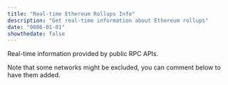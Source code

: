 ```yaml
---
title: "Real-time Ethereum Rollups Info"
description: "Get real-time information about Ethereum rollups"
date: "0006-01-01"
showthedate: false
---
```


Real-time information provided by public RPC APIs.

Note that some networks might be excluded, you can comment below to have them
added.

<div id="grid"></div>
<script src="https://unpkg.com/js-spread-grid@latest/dist/index.js"></script>

<script type="module">
function pushData(arr, entry) {
    arr.push(entry);
    if (arr.length > 100) {
        arr.shift();
    }
}

function getAvg(arr) {
    return arr.reduce((a, b) => a + b, 0) / arr.length;
}

function getBlocktime(block_numbers, block_times) {
    if (block_times.length < 2) {
        return -1;
    }
    const number_diff =
        block_numbers[block_numbers.length - 1] - block_numbers[0];
    const time_diff = block_times[block_times.length - 1] - block_times[0];
    return time_diff / number_diff;
}

const grid = document.getElementById("grid");

const streams = [
    ["wss://eth.drpc.org", "Ethereum", "-"],
    ["wss://base.drpc.org", "Base", "Optimism"],
    ["wss://arbitrum.drpc.org", "Arbitrum One", "Arbitrum"],
    ["wss://polygon.drpc.org", "Polygon POS", "Polygon"],
    ["wss://optimism.drpc.org", "OP Mainnet", "Optimism"],
    ["wss://mainnet.era.zksync.io/ws", "zkSync Era", "-"],
    ["wss://immutable.gateway.tenderly.co", "Immutable", "-"],
    ["wss://blast.drpc.org", "Blast", "Optimism"],
    ["wss://linea.drpc.org", "Linea", "-"],
    ["wss://scroll.drpc.org", "Scroll", "-"],
    ["wss://metis-rpc.publicnode.com", "Metis", "OVM"],
    ["wss://worldchain.drpc.org", "World Chain", "Optimism"],
    ["wss://zircuit-mainnet.drpc.org", "Zircuit", "Optimism"],
    ["wss://mode.drpc.org", "Mode", "Optimism"],
    ["wss://bob.drpc.org", "Build On Bitcoin", "Optimism"],
    ["wss://rpc.redstonechain.com", "Redstone", "Optimism"],
    ["wss://fraxtal.drpc.org", "Fraxtal", "Optimism"],
    ["wss://lisk.drpc.org", "Lisk", "Optimism"],
    ["wss://rpc.cyber.co", "Cyber", "Optimism"],
    ["wss://rpc.zora.energy", "Zora", "Optimism"],
    ["wss://ink.drpc.org", "Ink", "Optimism"],
    ["wss://gnosis.drpc.org", "Gnosis", "-"],
    [
        "wss://light-soft-film.zkevm-mainnet.quiknode.pro/594b6c1cb1bc9dd9c35ce37c4140e9b81e73b7e3",
        "Polygon zkEVM",
        "Polygon",
    ],
    ["wss://arbitrum-nova.publicnode.com", "Arbitrum Nova", "Arbitrum"],
];

const data = {};
const display_data = {};

display_data["Σ"] = {
    Chain: "Σ",
    Stack: "-",
    "Block Number": 0,
    TPS: -1,
    "Mgas/s": -1,
    "KB/s": -1,
    "Block Time": -1,
    Timestamp: -1,
};

for (const [url, name, stack] of streams) {
    data[name] = {
        block_numbers: [],
        transactions: [],
        gas: [],
        data: [],
        block_times: [],
    };
    display_data[name] = {
        Chain: name,
        Stack: stack,
        "Block Number": -1,
        TPS: -1,
        "Mgas/s": -1,
        "KB/s": -1,
        "Block Time": -1,
        Timestamp: -1,
    };
}

for (const [url, name, stack] of streams) {
    const ws = new WebSocket(url);
    ws.onopen = () => {
        ws.send(
            JSON.stringify({
                jsonrpc: "2.0",
                id: 1,
                method: "eth_subscribe",
                params: ["newHeads"],
            }),
        );
    };

    ws.onmessage = (event) => {
        const message = JSON.parse(event.data);
        if (message.method !== "eth_subscription") {
            if (
                message.id === 2 &&
                "result" in message &&
                "transactions" in message.result && 
                "size" in message.result
            ) {
                pushData(
                    data[name].transactions,
                    message.result.transactions.length,
                );
                pushData(data[name].data, parseInt(message.result.size, 16));
            }
            return;
        }

        const result = message.params.result;
        setTimeout(() => {
            ws.send(
                JSON.stringify({
                    jsonrpc: "2.0",
                    id: 2,
                    method: "eth_getBlockByNumber",
                    params: [result.number, false],
                }),
            );
        }, 1000);

        let skipped = false;

        const block_number = parseInt(result.number, 16);
        if (data[name].block_numbers.length !== 0) {
            const last_block_number =
                data[name].block_numbers[data[name].block_numbers.length - 1];
            if (block_number - last_block_number > 1) {
                skipped = true;
            }
        }
        pushData(data[name].block_numbers, block_number);

        const timestamp = parseInt(result.timestamp, 16);
        pushData(data[name].block_times, timestamp);

        pushData(data[name].gas, parseInt(result.gasUsed, 16));

        display_data[name]["Block Number"] = block_number;
        display_data[name]["Timestamp"] = timestamp;

        const block_time = getBlocktime(
            data[name].block_numbers,
            data[name].block_times,
        );
        if (block_time !== -1) {
            if (data[name].transactions.length !== 0) {
                display_data[name]["TPS"] =
                    getAvg(data[name].transactions) / block_time;
            }
            if (data[name].gas.length !== 0) {
                display_data[name]["Mgas/s"] =
                    getAvg(data[name].gas) / 1e6 / block_time;
            }
            if (data[name].data.length !== 0) {
                display_data[name]["KB/s"] = getAvg(data[name].data) / 1024;
            }
            display_data[name]["Block Time"] = block_time;
        }

        let sigma_tps = 0;
        let sigma_mgas = 0;
        let sigma_kbs = 0;
        let sigma_block_time = 0;
        for (const key in display_data) {
            const item = display_data[key];
            if (item["Chain"] === "Σ") {
                continue;
            }
            if (item["TPS"] !== -1) {
                sigma_tps += item["TPS"];
            }
            if (item["Mgas/s"] !== -1) {
                sigma_mgas += item["Mgas/s"];
            }
            if (item["KB/s"] !== -1) {
                sigma_kbs += item["KB/s"];
            }
            if (item["Block Time"] !== -1) {
                sigma_block_time += 1 / item["Block Time"];
            }
        }

        display_data["Σ"]["Block Number"]++;
        display_data["Σ"]["TPS"] = sigma_tps;
        display_data["Σ"]["Mgas/s"] = sigma_mgas;
        display_data["Σ"]["KB/s"] = sigma_kbs;
        display_data["Σ"]["Block Time"] = 1 / sigma_block_time;
        display_data["Σ"]["Timestamp"] = Math.round(Date.now() / 1000);

        const formatting = [
            {
                row: {
                    id: "Ethereum",
                },
                style: ({ value, row, data }) => ({
                    background: "#d6f6d6",
                }),
            },
            {
                font: "16px Space Mono",
            },
            {
                column: { id: "Block Number" },
                style: { textAlign: "right" },
                text: ({ value }) => (value === -1 ? "-" : value),
            },
            {
                column: { id: "TPS" },
                style: { textAlign: "right" },
                text: ({ value }) => (value === -1 ? "-" : value.toFixed(2)),
            },
            {
                column: { id: "Block Time" },
                style: { textAlign: "right" },
                text: ({ value }) => (value === -1 ? "-" : value.toFixed(2)),
            },
            {
                column: { id: "Timestamp" },
                style: { textAlign: "right" },

                text: ({ value }) => (value === -1 ? "-" : value),
            },
            {
                column: { id: "Mgas/s" },
                style: { textAlign: "right" },
                text: ({ value }) => (value === -1 ? "-" : value.toFixed(2)),
            },
            {
                column: { id: "KB/s" },
                style: { textAlign: "right" },
                text: ({ value }) => (value === -1 ? "-" : value.toFixed(2)),
            },
        ];

        if (skipped) {
            formatting.push({
                row: {
                    id: name,
                },
                style: ({ value, row, data }) => ({
                    background: "#f6d6d6",
                }),
            });
        }

        SpreadGrid(grid, {
            data: display_data,
            columns: [
                {
                    type: "DATA-BLOCK",
                    width: "fit",
                },
            ],
            formatting: formatting,
        });
    };
}
</script>
